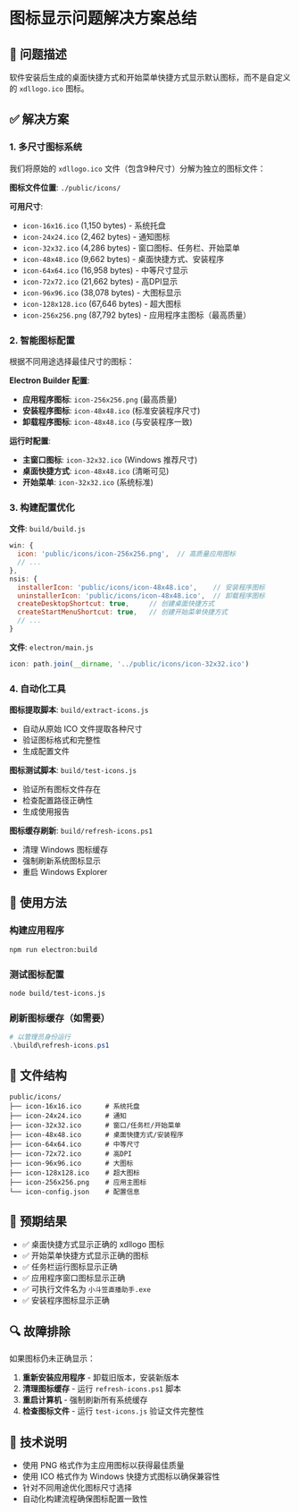 # 图标显示问题解决方案总结

## 🎯 问题描述
软件安装后生成的桌面快捷方式和开始菜单快捷方式显示默认图标，而不是自定义的 `xdllogo.ico` 图标。

## ✅ 解决方案

### 1. 多尺寸图标系统
我们将原始的 `xdllogo.ico` 文件（包含9种尺寸）分解为独立的图标文件：

**图标文件位置**: `./public/icons/`

**可用尺寸**:
- `icon-16x16.ico` (1,150 bytes) - 系统托盘
- `icon-24x24.ico` (2,462 bytes) - 通知图标
- `icon-32x32.ico` (4,286 bytes) - 窗口图标、任务栏、开始菜单
- `icon-48x48.ico` (9,662 bytes) - 桌面快捷方式、安装程序
- `icon-64x64.ico` (16,958 bytes) - 中等尺寸显示
- `icon-72x72.ico` (21,662 bytes) - 高DPI显示
- `icon-96x96.ico` (38,078 bytes) - 大图标显示
- `icon-128x128.ico` (67,646 bytes) - 超大图标
- `icon-256x256.png` (87,792 bytes) - 应用程序主图标（最高质量）

### 2. 智能图标配置
根据不同用途选择最佳尺寸的图标：

**Electron Builder 配置**:
- **应用程序图标**: `icon-256x256.png` (最高质量)
- **安装程序图标**: `icon-48x48.ico` (标准安装程序尺寸)
- **卸载程序图标**: `icon-48x48.ico` (与安装程序一致)

**运行时配置**:
- **主窗口图标**: `icon-32x32.ico` (Windows 推荐尺寸)
- **桌面快捷方式**: `icon-48x48.ico` (清晰可见)
- **开始菜单**: `icon-32x32.ico` (系统标准)

### 3. 构建配置优化

**文件**: `build/build.js`
```javascript
win: {
  icon: 'public/icons/icon-256x256.png',  // 高质量应用图标
  // ...
},
nsis: {
  installerIcon: 'public/icons/icon-48x48.ico',    // 安装程序图标
  uninstallerIcon: 'public/icons/icon-48x48.ico',  // 卸载程序图标
  createDesktopShortcut: true,     // 创建桌面快捷方式
  createStartMenuShortcut: true,   // 创建开始菜单快捷方式
  // ...
}
```

**文件**: `electron/main.js`
```javascript
icon: path.join(__dirname, '../public/icons/icon-32x32.ico')
```

### 4. 自动化工具

**图标提取脚本**: `build/extract-icons.js`
- 自动从原始 ICO 文件提取各种尺寸
- 验证图标格式和完整性
- 生成配置文件

**图标测试脚本**: `build/test-icons.js`
- 验证所有图标文件存在
- 检查配置路径正确性
- 生成使用报告

**图标缓存刷新**: `build/refresh-icons.ps1`
- 清理 Windows 图标缓存
- 强制刷新系统图标显示
- 重启 Windows Explorer

## 🔧 使用方法

### 构建应用程序
```bash
npm run electron:build
```

### 测试图标配置
```bash
node build/test-icons.js
```

### 刷新图标缓存（如需要）
```powershell
# 以管理员身份运行
.\build\refresh-icons.ps1
```

## 📁 文件结构
```
public/icons/
├── icon-16x16.ico      # 系统托盘
├── icon-24x24.ico      # 通知
├── icon-32x32.ico      # 窗口/任务栏/开始菜单
├── icon-48x48.ico      # 桌面快捷方式/安装程序
├── icon-64x64.ico      # 中等尺寸
├── icon-72x72.ico      # 高DPI
├── icon-96x96.ico      # 大图标
├── icon-128x128.ico    # 超大图标
├── icon-256x256.png    # 应用主图标
└── icon-config.json    # 配置信息
```

## 🎉 预期结果
- ✅ 桌面快捷方式显示正确的 xdllogo 图标
- ✅ 开始菜单快捷方式显示正确的图标
- ✅ 任务栏运行图标显示正确
- ✅ 应用程序窗口图标显示正确
- ✅ 可执行文件名为 `小斗笠直播助手.exe`
- ✅ 安装程序图标显示正确

## 🔍 故障排除
如果图标仍未正确显示：

1. **重新安装应用程序** - 卸载旧版本，安装新版本
2. **清理图标缓存** - 运行 `refresh-icons.ps1` 脚本
3. **重启计算机** - 强制刷新所有系统缓存
4. **检查图标文件** - 运行 `test-icons.js` 验证文件完整性

## 📝 技术说明
- 使用 PNG 格式作为主应用图标以获得最佳质量
- 使用 ICO 格式作为 Windows 快捷方式图标以确保兼容性
- 针对不同用途优化图标尺寸选择
- 自动化构建流程确保图标配置一致性
